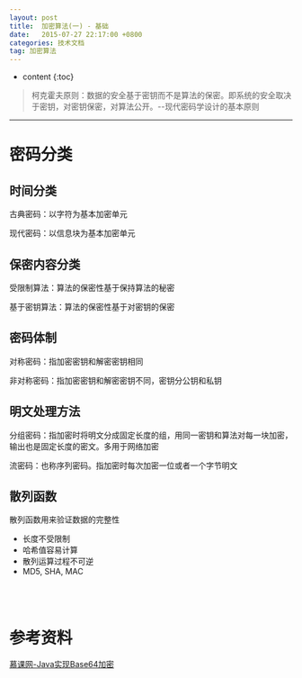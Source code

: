 ```yaml
---
layout: post
title:  加密算法(一) - 基础
date:   2015-07-27 22:17:00 +0800
categories: 技术文档
tag: 加密算法
---
```


* content
{:toc}


> 柯克霍夫原则：数据的安全基于密钥而不是算法的保密。即系统的安全取决于密钥，对密钥保密，对算法公开。--现代密码学设计的基本原则

---

密码分类
=================================

时间分类
------------------------------------

古典密码：以字符为基本加密单元

现代密码：以信息块为基本加密单元

保密内容分类
------------------------------------

受限制算法：算法的保密性基于保持算法的秘密

基于密钥算法：算法的保密性基于对密钥的保密

密码体制
------------------------------------

对称密码：指加密密钥和解密密钥相同

非对称密码：指加密密钥和解密密钥不同，密钥分公钥和私钥

明文处理方法
------------------------------------

分组密码：指加密时将明文分成固定长度的组，用同一密钥和算法对每一块加密，输出也是固定长度的密文。多用于网络加密

流密码：也称序列密码。指加密时每次加密一位或者一个字节明文

散列函数
------------------------------------

散列函数用来验证数据的完整性

* 长度不受限制
* 哈希值容易计算
* 散列运算过程不可逆
* MD5, SHA, MAC

<br />
<br />

参考资料
===========================

[慕课网-Java实现Base64加密](http://www.imooc.com/learn/285)

<br />
<br />
